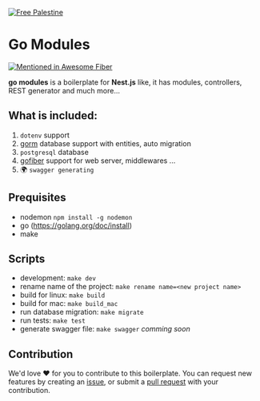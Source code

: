 [![Free Palestine](https://free-palestine.amrebada.com/free-palestine-banner.svg)](https://free-palestine.amrebada.com)

# Go Modules

[![Mentioned in Awesome Fiber](https://awesome.re/mentioned-badge.svg)](https://github.com/gofiber/awesome-fiber#-boilerplates)  

**go modules** is a boilerplate for **Nest.js** like, it has modules, controllers, REST generator and much more...

## What is included:
1. `dotenv` support
1. [gorm](https://gorm.io/) database support with entities, auto migration
1. `postgresql` database
1. [gofiber](https://gofiber.io/) support for web server, middlewares ...
1.  🌍 `swagger generating`


## Prequisites
- nodemon `npm install -g nodemon`
- go (https://golang.org/doc/install)
- make

## Scripts
- development: `make dev`
- rename name of the project: `make rename name=<new project name>`
- build for linux: `make build`
- build for mac: `make build_mac`
- run database migration: `make migrate`
- run tests: `make test`
- generate swagger file: `make swagger` *comming soon*


## Contribution

We'd love ❤️ for you to contribute to this boilerplate. You can request new features by creating an [issue](https://github.com/amrebada/go-modules/issues), or submit a [pull request](https://github.com/amrebada/go-modules/pulls) with your contribution.
